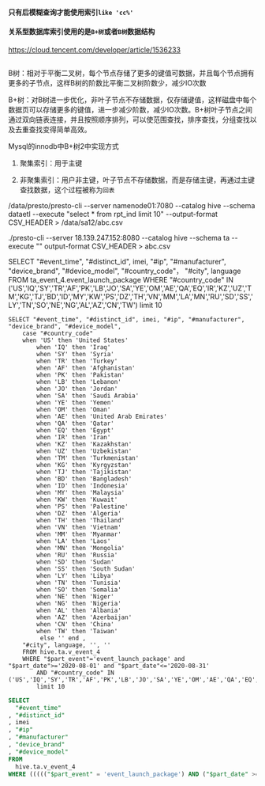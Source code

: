 #### 只有后模糊查询才能使用索引`like 'cc%'`

#### 关系型数据库索引使用的是`B+树`或者`B树`数据结构

https://cloud.tencent.com/developer/article/1536233



```mermaid

```



B树：相对于平衡二叉树，每个节点存储了更多的键值可数据，并且每个节点拥有更多的子节点，这样B树的阶数比平衡二叉树阶数少，减少IO次数

B+树：对B树进一步优化，非叶子节点不存储数据，仅存储键值，这样磁盘中每个数据页可以存储更多的键值，进一步减少阶数，减少IO次数。B+树叶子节点之间通过双向链表连接，并且按照顺序排列，可以使范围查找，排序查找，分组查找以及去重查找变得简单高效。

Mysql的innodb中B+树2中实现方式

1. 聚集索引：用于主键

2. 非聚集索引：用户非主键，叶子节点不存储数据，而是存储主键，再通过主键查找数据，这个过程被称为`回表`

   





/data/presto/presto-cli --server namenode01:7080 --catalog hive --schema dataetl --execute "select * from rpt_ind limit 10" --output-format CSV_HEADER > /data/sa12/abc.csv



./presto-cli --server 18.139.247.152:8080 --catalog hive --schema ta --execute "" output-format CSV_HEADER > abc.csv



SELECT "#event_time", "#distinct_id", imei, "#ip", "#manufacturer", "device_brand", "#device_model",
	"#country_code"，
    "#city", language
    FROM ta_event_4.event_launch_package
    WHERE "#country_code" IN ('US','IQ','SY','TR','AF','PK','LB','JO','SA','YE','OM','AE','QA','EQ','IR','KZ','UZ','TM','KG','TJ','BD','ID','MY','KW','PS','DZ','TH','VN','MM','LA','MN','RU','SD','SS','LY','TN','SO','NE','NG','AL','AZ','CN','TW')
        limit 10



```
SELECT "#event_time", "#distinct_id", imei, "#ip", "#manufacturer", "device_brand", "#device_model",
    case "#country_code"
    when 'US' then 'United States'
        when 'IQ' then 'Iraq'
        when 'SY' then 'Syria'
        when 'TR' then 'Turkey'
        when 'AF' then 'Afghanistan'
        when 'PK' then 'Pakistan'
        when 'LB' then 'Lebanon'
        when 'JO' then 'Jordan'
        when 'SA' then 'Saudi Arabia'
        when 'YE' then 'Yemen'
        when 'OM' then 'Oman'
        when 'AE' then 'United Arab Emirates'
        when 'QA' then 'Qatar'
        when 'EQ' then 'Egypt'
        when 'IR' then 'Iran'
        when 'KZ' then 'Kazakhstan'
        when 'UZ' then 'Uzbekistan'
        when 'TM' then 'Turkmenistan'
        when 'KG' then 'Kyrgyzstan'
        when 'TJ' then 'Tajikistan'
        when 'BD' then 'Bangladesh'
        when 'ID' then 'Indonesia'
        when 'MY' then 'Malaysia'
        when 'KW' then 'Kuwait'
        when 'PS' then 'Palestine'
        when 'DZ' then 'Algeria'
        when 'TH' then 'Thailand'
        when 'VN' then 'Vietnam'
        when 'MM' then 'Myanmar'
        when 'LA' then 'Laos'
        when 'MN' then 'Mongolia'
        when 'RU' then 'Russia'
        when 'SD' then 'Sudan'
        when 'SS' then 'South Sudan'
        when 'LY' then 'Libya'
        when 'TN' then 'Tunisia'
        when 'SO' then 'Somalia'
        when 'NE' then 'Niger'
        when 'NG' then 'Nigeria'
        when 'AL' then 'Albania'
        when 'AZ' then 'Azerbaijan'
        when 'CN' then 'China'
        when 'TW' then 'Taiwan'
         else '' end ,
    "#city", language, '', ''
    FROM hive.ta.v_event_4
    WHERE "$part_event"='event_launch_package' and "$part_date">='2020-08-01' and "$part_date"<='2020-08-31'
        AND "#country_code" IN ('US','IQ','SY','TR','AF','PK','LB','JO','SA','YE','OM','AE','QA','EQ','IR','KZ','UZ','TM','KG','TJ','BD','ID','MY','KW','PS','DZ','TH','VN','MM','LA','MN','RU','SD','SS','LY','TN','SO','NE','NG','AL','AZ','CN','TW')
        limit 10
```



```sql
SELECT
  "#event_time"
, "#distinct_id"
, imei
, "#ip"
, "#manufacturer"
, "device_brand"
, "#device_model"
FROM
  hive.ta.v_event_4
WHERE ((((("$part_event" = 'event_launch_package') AND ("$part_date" >= '2020-08-01')) AND ("$part_date" <= '2020-08-31')) AND ("#distinct_id" IN ('77b459ea32c3a9f0', 'c45b1f38a99690d3'))) AND (NOT ("#country_code" IN ('AF', 'PK'))))

```



